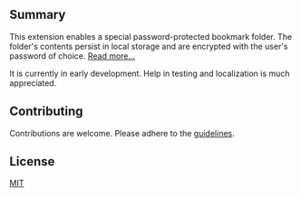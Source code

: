 ## Summary 

This extension enables a special password-protected bookmark folder. The folder's contents persist in local storage and are encrypted with the user's password of choice. [Read more...](sources/README.md)

It is currently in early development. Help in testing and localization is much appreciated.

## Contributing

Contributions are welcome. Please adhere to the [guidelines](CONTRIBUTING.md).

## License
[MIT](LICENSE.txt)
